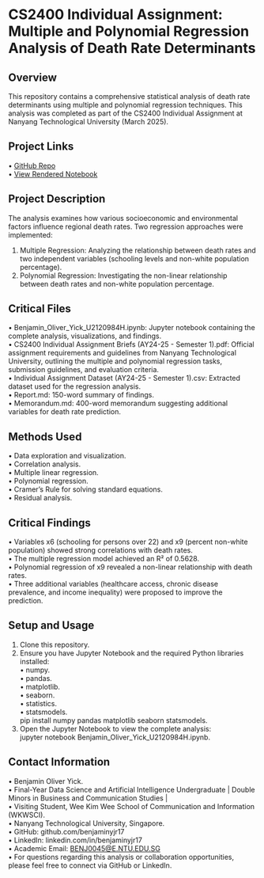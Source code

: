 # CS2400 Individual Assignment: Multiple and Polynomial Regression Analysis of Death Rate Determinants

## Overview
This repository contains a comprehensive statistical analysis of death rate determinants using multiple and polynomial regression techniques.  This analysis was completed as part of the CS2400 Individual Assignment at Nanyang Technological University (March 2025).

## Project Links
•	[GitHub Repo](https://github.com/benjaminyjr17/CS2400-Regression-Analysis.git)  
•	[View Rendered Notebook](https://nbviewer.org/github/benjaminyjr17/CS2400-Regression-Analysis/blob/f2570c51b5f961de407b393c307386d5c5e583ca/Benjamin_Oliver_Yick_U2120984H.ipynb)  

## Project Description
The analysis examines how various socioeconomic and environmental factors influence regional death rates.  Two regression approaches were implemented:  
1.	Multiple Regression: Analyzing the relationship between death rates and two independent variables (schooling levels and non-white population percentage).
2.	Polynomial Regression: Investigating the non-linear relationship between death rates and non-white population percentage.

## Critical Files
•	Benjamin_Oliver_Yick_U2120984H.ipynb: Jupyter notebook containing the complete analysis, visualizations, and findings.  
•	CS2400 Individual Assignment Briefs (AY24-25 - Semester 1).pdf: Official assignment requirements and guidelines from Nanyang Technological University, outlining the multiple and polynomial regression tasks, submission guidelines, and evaluation criteria.  
•	Individual Assignment Dataset (AY24-25 - Semester 1).csv: Extracted dataset used for the regression analysis.  
•	Report.md: 150-word summary of findings.  
•	Memorandum.md: 400-word memorandum suggesting additional variables for death rate prediction.  

## Methods Used
•	Data exploration and visualization.  
•	Correlation analysis.  
•	Multiple linear regression.  
•	Polynomial regression.  
•	Cramer’s Rule for solving standard equations.  
•	Residual analysis.  

## Critical Findings
•	Variables x6 (schooling for persons over 22) and x9 (percent non-white population) showed strong correlations with death rates.  
•	The multiple regression model achieved an R² of 0.5628.  
•	Polynomial regression of x9 revealed a non-linear relationship with death rates.  
•	Three additional variables (healthcare access, chronic disease prevalence, and income inequality) were proposed to improve the prediction.  

## Setup and Usage
1.	Clone this repository.  
2.	Ensure you have Jupyter Notebook and the required Python libraries installed:  
•	numpy.  
•	pandas.  
•	matplotlib.  
•	seaborn.  
•	statistics.  
•	statsmodels.  
pip install numpy pandas matplotlib seaborn statsmodels.    
3.	Open the Jupyter Notebook to view the complete analysis:  
jupyter notebook Benjamin_Oliver_Yick_U2120984H.ipynb.   

## Contact Information
•	Benjamin Oliver Yick.  
•	Final-Year Data Science and Artificial Intelligence Undergraduate | Double Minors in Business and Communication Studies |  
•	Visiting Student, Wee Kim Wee School of Communication and Information (WKWSCI).  
•	Nanyang Technological University, Singapore.  
•	GitHub: github.com/benjaminyjr17  
•	LinkedIn: linkedin.com/in/benjaminyjr17  
•	Academic Email: BENJ0045@E.NTU.EDU.SG  
•	For questions regarding this analysis or collaboration opportunities, please feel free to connect via GitHub or LinkedIn.  